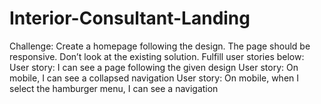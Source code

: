 # Interior-Consultant-Landing
Challenge: Create a homepage following the design. The page should be responsive. Don’t look at the existing solution. Fulfill user stories below:  User story: I can see a page following the given design User story: On mobile, I can see a collapsed navigation User story: On mobile, when I select the hamburger menu, I can see a navigation
